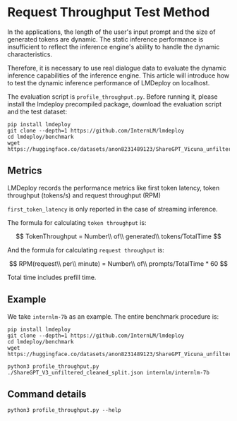 # Request Throughput Test Method

In the applications, the length of the user's input prompt and the size of generated tokens are dynamic. The static inference performance is insufficient to reflect the inference engine's ability to handle the dynamic characteristics.

Therefore, it is necessary to use real dialogue data to evaluate the dynamic inference capabilities of the inference engine. This article will introduce how to test the dynamic inference performance of LMDeploy on localhost.

The evaluation script is `profile_throughput.py`. Before running it, please install the lmdeploy precompiled package, download the evaluation script and the test dataset:

```shell
pip install lmdeploy
git clone --depth=1 https://github.com/InternLM/lmdeploy
cd lmdeploy/benchmark
wget https://huggingface.co/datasets/anon8231489123/ShareGPT_Vicuna_unfiltered/resolve/main/ShareGPT_V3_unfiltered_cleaned_split.json
```

## Metrics

LMDeploy records the performance metrics like first token latency, token throughput (tokens/s) and request throughput (RPM)

`first_token_latency` is only reported in the case of streaming inference.

The formula for calculating `token throughput` is:

$$
TokenThroughput = Number\\ of\\ generated\\ tokens/TotalTime
$$

And the formula for calculating `request throughput` is:

$$
RPM(request\\ per\\ minute) = Number\\ of\\ prompts/TotalTime * 60
$$

Total time includes prefill time.

## Example

We take `internlm-7b` as an example. The entire benchmark procedure is:

```shell
pip install lmdeploy
git clone --depth=1 https://github.com/InternLM/lmdeploy
cd lmdeploy/benchmark
wget https://huggingface.co/datasets/anon8231489123/ShareGPT_Vicuna_unfiltered/resolve/main/ShareGPT_V3_unfiltered_cleaned_split.json

python3 profile_throughput.py ./ShareGPT_V3_unfiltered_cleaned_split.json internlm/internlm-7b
```

## Command details

```shell
python3 profile_throughput.py --help
```
